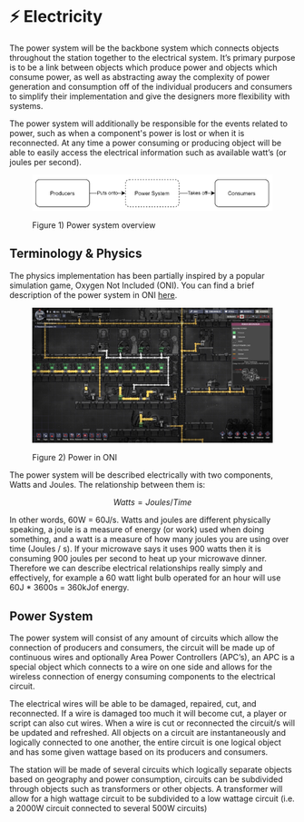 # ⚡ Electricity

The power system will be the backbone system which connects objects throughout the station together to the electrical system. It’s primary purpose is to be a link between objects which produce power and objects which consume power, as well as abstracting away the complexity of power generation and consumption off of the individual producers and consumers to simplify their implementation and give the designers more flexibility with systems.

The power system will additionally be responsible for the events related to power, such as when a component's power is lost or when it is reconnected. At any time a power consuming or producing object will be able to easily access the electrical information such as available watt’s (or joules per second).

<figure><img src="../../.gitbook/assets/image (13).png" alt=""><figcaption><p>Figure 1) Power system overview</p></figcaption></figure>

## Terminology & Physics <img src="https://lh3.googleusercontent.com/Gu82RVgvMEJshQ79i0fFAW66sFtgTQLpF0AfwWAyR1F3l7HRUfMEF4FfTpmX8vjrk_9rxG7ehL-0jjHLnOS2A6S8CC0wLM7EWRi5OGGk5-j8qg-7am-LlKL4CxpPE6MiTQBYwsnmByIs66rAcKTFVw" alt="" data-size="line">

The physics implementation has been partially inspired by a popular simulation game, Oxygen Not Included (ONI). You can find a brief description of the power system in ONI [here](https://oxygennotincluded.fandom.com/wiki/Guide/Power\_Circuits).

<figure><img src="../../.gitbook/assets/image (4).png" alt=""><figcaption><p>Figure 2) Power in ONI</p></figcaption></figure>

The power system will be described electrically with two components, Watts and Joules. The relationship between them is:

$$
Watts = Joules/Time
$$

In other words, 60W = 60J/s. Watts and joules are different physically speaking, a joule is a measure of energy (or work) used when doing something, and a watt is a measure of how many joules you are using over time (Joules / s). If your microwave says it uses 900 watts then it is consuming 900 joules per second to heat up your microwave dinner. Therefore we can describe electrical relationships really simply and effectively, for example a 60 watt light bulb operated for an hour will use 60J \* 3600s = 360kJof energy.

## Power System <img src="https://lh3.googleusercontent.com/Gu82RVgvMEJshQ79i0fFAW66sFtgTQLpF0AfwWAyR1F3l7HRUfMEF4FfTpmX8vjrk_9rxG7ehL-0jjHLnOS2A6S8CC0wLM7EWRi5OGGk5-j8qg-7am-LlKL4CxpPE6MiTQBYwsnmByIs66rAcKTFVw" alt="" data-size="line">

The power system will consist of any amount of circuits which allow the connection of producers and consumers, the circuit will be made up of continuous wires and optionally Area Power Controllers (APC’s), an APC is a special object which connects to a wire on one side and allows for the wireless connection of energy consuming components to the electrical circuit.

The electrical wires will be able to be damaged, repaired, cut, and reconnected. If a wire is damaged too much it will become cut, a player or script can also cut wires. When a wire is cut or reconnected the circuit/s will be updated and refreshed. All objects on a circuit are instantaneously and logically connected to one another, the entire circuit is one logical object and has some given wattage based on its producers and consumers.

The station will be made of several circuits which logically separate objects based on geography and power consumption, circuits can be subdivided through objects such as transformers or other objects. A transformer will allow for a high wattage circuit to be subdivided to a low wattage circuit (i.e. a 2000W circuit connected to several 500W circuits)
